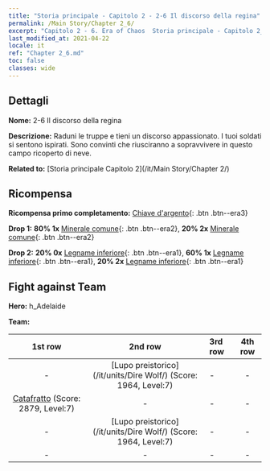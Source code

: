 ```yaml
---
title: "Storia principale - Capitolo 2 - 2-6 Il discorso della regina"
permalink: /Main Story/Chapter 2_6/
excerpt: "Capitolo 2 - 6. Era of Chaos  Storia principale - Capitolo 2_6. 2-6 Il discorso della regina"
last_modified_at: 2021-04-22
locale: it
ref: "Chapter 2_6.md"
toc: false
classes: wide
---
```


## Dettagli

 **Nome:** 2-6 Il discorso della regina

 **Descrizione:** Raduni le truppe e tieni un discorso appassionato. I tuoi soldati si sentono ispirati. Sono convinti che riusciranno a sopravvivere in questo campo ricoperto di neve.

 **Related to:** [Storia principale Capitolo 2](/it/Main Story/Chapter 2/)

## Ricompensa

 **Ricompensa primo completamento:** [Chiave d'argento](/ItemsIT/con_693/){: .btn .btn--era3}

 **Drop 1:** **80% 1x** [Minerale comune](/ItemsIT/mat_6/){: .btn .btn--era2}, **20% 2x** [Minerale comune](/ItemsIT/mat_6/){: .btn .btn--era2}

 **Drop 2:** **20% 0x** [Legname inferiore](/ItemsIT/mat_1/){: .btn .btn--era1}, **60% 1x** [Legname inferiore](/ItemsIT/mat_1/){: .btn .btn--era1}, **20% 2x** [Legname inferiore](/ItemsIT/mat_1/){: .btn .btn--era1}


## Fight against Team
 **Hero:** h_Adelaide

 **Team:**


  | 1st row | 2nd row | 3rd row | 4th row |
  |:----:|:----:|:----|:----:|
  | - | [Lupo preistorico](/it/units/Dire Wolf/) (Score: 1964, Level:7)  | - | - |
  | [Catafratto](/it/units/Cavalier/) (Score: 2879, Level:7)  | - | - | - |
  | - | [Lupo preistorico](/it/units/Dire Wolf/) (Score: 1964, Level:7)  | - | - |
  | - | - | - | - |


